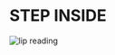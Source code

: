 <div style="display: flex; flex-direction: column;">
  <h1>STEP INSIDE</h1>
<picture>
  <img alt="lip reading" src="https://media.giphy.com/media/ixCowdfOnh0B62G6n6/giphy.gif">
</picture>
</div>
<!--
**00Halfman00/00Halfman00** is a ✨ _special_ ✨ repository because its `README.md` (this file) appears on your GitHub profile.

Here are some ideas to get you started:

- 🔭 I’m currently working on ...
- 🌱 I’m currently learning ...
- 👯 I’m looking to collaborate on ...
- 🤔 I’m looking for help with ...
- 💬 Ask me about ...
- 📫 How to reach me: ...
- 😄 Pronouns: ...
- ⚡ Fun fact: ...
-->
